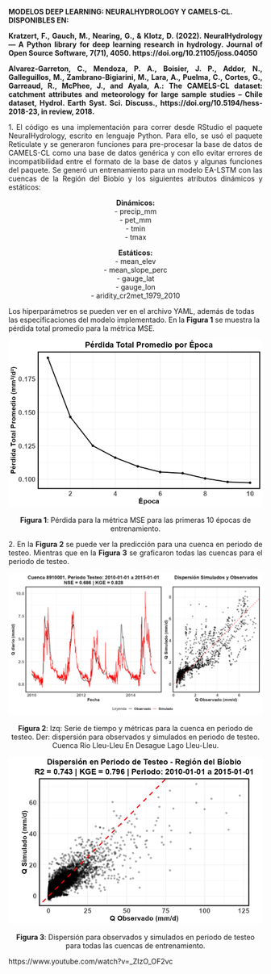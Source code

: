 
<strong> MODELOS DEEP LEARNING: NEURALHYDROLOGY Y CAMELS-CL. DISPONIBLES EN:</strong>

<p align="justify">
<strong>Kratzert, F., Gauch, M., Nearing, G., & Klotz, D. (2022). NeuralHydrology — A Python library for deep learning research in hydrology. Journal of Open Source Software, 7(71), 4050. https://doi.org/10.21105/joss.04050 </strong>
</p>

<p align="justify">
<strong>Alvarez-Garreton, C., Mendoza, P. A., Boisier, J. P., Addor, N., Galleguillos, M., Zambrano-Bigiarini, M., Lara, A., Puelma, C., Cortes, G., Garreaud, R., McPhee, J., and Ayala, A.: The CAMELS-CL dataset: catchment attributes and meteorology for large sample studies – Chile dataset, Hydrol. Earth Syst. Sci. Discuss., https://doi.org/10.5194/hess-2018-23, in review, 2018. </strong>
</p>

<p align="justify">
1. El código es una implementación para correr desde RStudio el paquete NeuralHydrology, escrito en lenguaje Python. Para ello, se usó el paquete Reticulate y se generaron funciones para pre-procesar la base de datos de CAMELS-CL como una base de datos genérica y con ello evitar errores de incompatibilidad entre el formato de la base de datos y algunas funciones del paquete. Se generó un entrenamiento para un modelo EA-LSTM con las cuencas de la Región del Biobío y los siguientes atributos dinámicos y estáticos:


<div align="center">
<p><strong>Dinámicos:</strong><br>
- precip_mm<br>
- pet_mm<br>
- tmin<br>
- tmax
</p>

<p><strong>Estáticos:</strong><br>
- mean_elev<br>
- mean_slope_perc<br>
- gauge_lat<br>
- gauge_lon<br>
- aridity_cr2met_1979_2010
</p>
</div>

Los hiperparámetros se pueden ver en el archivo YAML, además de todas las especificaciones del modelo implementado. En la <strong>Figura 1</strong> se muestra la pérdida total promedio para la métrica MSE.

<div align="center">
  <img src="https://raw.githubusercontent.com/FelipeRivas5492/Modelos-Deep-Learning-NeuralHydrology-y-CAMELS-CL/main/perdida.png" alt="Figura 1 - fig1">
<div align="center">
<p><strong>Figura 1</strong>: Pérdida para la métrica MSE para las primeras 10 épocas de entrenamiento. </p>


<p align="justify">
2. En la <strong>Figura 2</strong> se puede ver la predicción para una cuenca en periodo de testeo. Mientras que en la <strong>Figura 3</strong> se graficaron todas las cuencas para el periodo de testeo.

<div align="center">
  <img src="https://raw.githubusercontent.com/FelipeRivas5492/Modelos-Deep-Learning-NeuralHydrology-y-CAMELS-CL/main/diario.png" alt="Figura 2 - fig2">
<div align="center">
<p><strong>Figura 2</strong>: Izq: Serie de tiempo y métricas para la cuenca en periodo de testeo. Der: dispersión para observados y simulados en periodo de testeo. Cuenca Rio Lleu-Lleu En Desague Lago Lleu-Lleu. </p>


<div align="center">
  <img src="https://raw.githubusercontent.com/FelipeRivas5492/Modelos-Deep-Learning-NeuralHydrology-y-CAMELS-CL/main/todos.png" alt="Figura 3 - fig3">
<div align="center">
<p><strong>Figura 3</strong>: Dispersión para observados y simulados en periodo de testeo para todas las cuencas de entrenamiento. </p>



<p align="justify">
https://www.youtube.com/watch?v=_ZIzO_OF2vc





